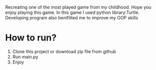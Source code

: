 Recreating one of the most played game from my childhood. Hope you enjoy playing this game. In this game I used python library:Turtle. Developing program also benifitted me to improve my OOP skills


# How to run?
1. Clone this project or download zip file from github
2. Run main.py
3. Enjoy
